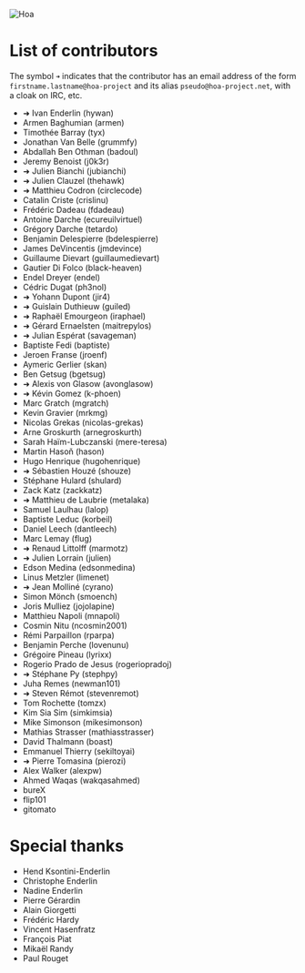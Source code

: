 ![Hoa](http://static.hoa-project.net/Image/Hoa_small.png)

# List of contributors

The symbol `➜` indicates that the contributor has an email address of the form
`firstname.lastname@hoa-project` and its alias `pseudo@hoa-project.net`, with a
cloak on IRC, etc.

  * ➜ Ivan Enderlin (hywan)
  * Armen Baghumian (armen)
  * Timothée Barray (tyx)
  * Jonathan Van Belle (grummfy)
  * Abdallah Ben Othman (badoul)
  * Jeremy Benoist (j0k3r)
  * ➜ Julien Bianchi (jubianchi)
  * ➜ Julien Clauzel (thehawk)
  * ➜ Matthieu Codron (circlecode)
  * Catalin Criste (crislinu)
  * Frédéric Dadeau (fdadeau)
  * Antoine Darche (ecureuilvirtuel)
  * Grégory Darche (tetardo)
  * Benjamin Delespierre (bdelespierre)
  * James DeVincentis (jmdevince)
  * Guillaume Dievart (guillaumedievart)
  * Gautier Di Folco (black-heaven)
  * Endel Dreyer (endel)
  * Cédric Dugat (ph3nol)
  * ➜ Yohann Dupont (jir4)
  * ➜ Guislain Duthieuw (guiled)
  * ➜ Raphaël Emourgeon (iraphael)
  * ➜ Gérard Ernaelsten (maitrepylos)
  * ➜ Julian Espérat (savageman)
  * Baptiste Fedi (baptiste)
  * Jeroen Franse (jroenf)
  * Aymeric Gerlier (skan)
  * Ben Getsug (bgetsug)
  * ➜ Alexis von Glasow (avonglasow)
  * ➜ Kévin Gomez (k-phoen)
  * Marc Gratch (mgratch)
  * Kevin Gravier (mrkmg)
  * Nicolas Grekas (nicolas-grekas)
  * Arne Groskurth (arnegroskurth)
  * Sarah Haïm-Lubczanski (mere-teresa)
  * Martin Hasoň (hason)
  * Hugo Henrique (hugohenrique)
  * ➜ Sébastien Houzé (shouze)
  * Stéphane Hulard (shulard)
  * Zack Katz (zackkatz)
  * ➜ Matthieu de Laubrie (metalaka)
  * Samuel Laulhau (lalop)
  * Baptiste Leduc (korbeil)
  * Daniel Leech (dantleech)
  * Marc Lemay (flug)
  * ➜ Renaud Littolff (marmotz)
  * ➜ Julien Lorrain (julien)
  * Edson Medina (edsonmedina)
  * Linus Metzler (limenet)
  * ➜ Jean Molliné (cyrano)
  * Simon Mönch (smoench)
  * Joris Mulliez (jojolapine)
  * Matthieu Napoli (mnapoli)
  * Cosmin Nitu (ncosmin2001)
  * Rémi Parpaillon (rparpa)
  * Benjamin Perche (lovenunu)
  * Grégoire Pineau (lyrixx)
  * Rogerio Prado de Jesus (rogeriopradoj)
  * ➜ Stéphane Py (stephpy)
  * Juha Remes (newman101)
  * ➜ Steven Rémot (stevenremot)
  * Tom Rochette (tomzx)
  * Kim Sia Sim (simkimsia)
  * Mike Simonson (mikesimonson)
  * Mathias Strasser (mathiasstrasser)
  * David Thalmann (boast)
  * Emmanuel Thierry (sekiltoyai)
  * ➜ Pierre Tomasina (pierozi)
  * Alex Walker (alexpw)
  * Ahmed Waqas (wakqasahmed)
  * bureX
  * flip101
  * gitomato

# Special thanks

  * Hend Ksontini-Enderlin
  * Christophe Enderlin
  * Nadine Enderlin
  * Pierre Gérardin
  * Alain Giorgetti
  * Frédéric Hardy
  * Vincent Hasenfratz
  * François Piat
  * Mikaël Randy
  * Paul Rouget
